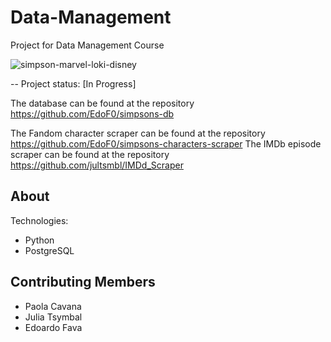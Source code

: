 # Data-Management
Project for Data Management Course

![simpson-marvel-loki-disney](https://user-images.githubusercontent.com/92382378/204278976-e3f2294b-27af-4e99-8766-64f8f10381d9.jpg)

-- Project status: [In Progress]

The database can be found at the repository https://github.com/EdoF0/simpsons-db

The Fandom character scraper can be found at the repository https://github.com/EdoF0/simpsons-characters-scraper
The IMDb episode scraper can be found at the repository https://github.com/jultsmbl/IMDd_Scraper

## About

Technologies:

- Python
- PostgreSQL

## Contributing Members

- Paola Cavana
- Julia Tsymbal
- Edoardo Fava
